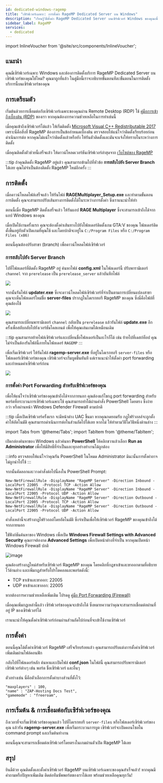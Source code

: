 ```yaml
---
id: dedicated-windows-ragemp
title: "เซิร์ฟเวอร์เฉพาะ: การตั้งค่า RageMP Dedicated Server บน Windows"
description: "เรียนรู้วิธีตั้งค่า RageMP Dedicated Server บนเซิร์ฟเวอร์ Windows ของคุณเพื่อโฮสต์เซสชัน GTA V แบบมัลติเพลเยอร์ → เริ่มเรียนรู้เลย"
sidebar_label: RageMP
services:
  - dedicated
---
```


import InlineVoucher from '@site/src/components/InlineVoucher';

## แนะนำ

คุณมีเซิร์ฟเวอร์เฉพาะ Windows และต้องการติดตั้งบริการ RageMP Dedicated Server บนเซิร์ฟเวอร์ของคุณใช่ไหม? คุณมาถูกที่แล้ว ในคู่มือนี้เราจะอธิบายขั้นตอนทีละขั้นตอนในการติดตั้งบริการนี้บนเซิร์ฟเวอร์ของคุณ

<InlineVoucher />

## การเตรียมตัว

เริ่มต้นด้วยการเชื่อมต่อกับเซิร์ฟเวอร์เฉพาะของคุณผ่าน Remote Desktop (RDP) ใช้ [คู่มือการเข้าถึงเบื้องต้น (RDP)](vserver-windows-userdp.md) ของเรา หากคุณต้องการความช่วยเหลือในการทำเช่นนี้

เมื่อคุณเข้าถึงเซิร์ฟเวอร์ได้แล้ว ให้เริ่มติดตั้ง [Microsoft Visual C++ Redistributable 2017](https://aka.ms/vs/15/release/VC_redist.x64.exe) เพราะนี่คือสิ่งที่ RageMP ต้องการเป็นข้อกำหนดเบื้องต้น ตรวจสอบให้แน่ใจว่าติดตั้งเรียบร้อยก่อนดำเนินการต่อ หากคุณไม่แน่ใจว่าติดตั้งแล้วหรือยัง ให้รันตัวติดตั้งและมันจะแจ้งให้ทราบในระหว่างการติดตั้ง

เมื่อคุณติดตั้งตัวช่วยนี้เสร็จแล้ว ให้ดาวน์โหลดเวอร์ชันเซิร์ฟเวอร์ล่าสุดจาก [เว็บไซต์ของ RageMP](https://cdn.rage.mp/public/files/RAGEMultiplayer_Setup.exe)

:::tip
ถ้าคุณติดตั้ง RageMP อยู่แล้ว คุณสามารถข้ามไปที่หัวข้อ **การสลับไปยัง Server Branch** ได้เลย คุณไม่จำเป็นต้องติดตั้ง RageMP ใหม่อีกครั้ง
:::

## การติดตั้ง

เมื่อดาวน์โหลดไฟล์เสร็จแล้ว ให้รันไฟล์ **RAGEMultiplayer_Setup.exe** และทำตามขั้นตอนการติดตั้ง คุณจะสามารถปรับเส้นทางการติดตั้งได้ในระหว่างการตั้งค่า ซึ่งเราแนะนำให้ทำ

ตอนนี้เมื่อ RageMP ติดตั้งเสร็จแล้ว ให้รันแอป **RAGE Multiplayer** ซึ่งจะสามารถเข้าถึงได้จากแอป Windows ของคุณ

เมื่อเปิดใช้งานครั้งแรก คุณจะต้องตั้งค่าเส้นทางไปยังโฟลเดอร์ติดตั้งเกม GTA:V ของคุณ โฟลเดอร์ติดตั้งขึ้นอยู่กับตัวเปิดเกมที่คุณใช้ และโดยปกติจะอยู่ใน `C:/Program Files` หรือ `C:/Program Files (x86)`

ตอนนี้คุณต้องปรับสาขา (branch) เพื่อดาวน์โหลดไฟล์เซิร์ฟเวอร์

### การสลับไปยัง Server Branch

ไปที่โฟลเดอร์ที่ติดตั้ง RageMP อยู่ ค้นหาไฟล์ **config.xml** ในโฟลเดอร์นี้ ปรับพารามิเตอร์ `channel` จาก `prerelease` เป็น `prerelease_server` แล้วบันทึกไฟล์

![](https://screensaver01.zap-hosting.com/index.php/s/zbZfQCdnjjqmdbs/preview)

จากนั้นรันไฟล์ **updater.exe** ซึ่งจะดาวน์โหลดไฟล์เซิร์ฟเวอร์ที่จำเป็นตามการเปลี่ยนแปลงสาขา คุณจะเห็นโฟลเดอร์ใหม่ชื่อ **server-files** ปรากฏในไดเรกทอรี RageMP ของคุณ ซึ่งนี่คือไฟล์ที่คุณต้องใช้

![](https://screensaver01.zap-hosting.com/index.php/s/FpK5GdwnHMRRkfD/preview)

คุณสามารถเปลี่ยนพารามิเตอร์ `channel` กลับเป็น `prerelease` แล้วรันไฟล์ **update.exe** อีกครั้งเพื่อสลับกลับไปยังเวอร์ชันไคลเอนต์ เพื่อให้คุณเล่นเกมได้เหมือนเดิม

:::tip
คุณสามารถย้ายไฟล์เซิร์ฟเวอร์และเปลี่ยนชื่อโฟลเดอร์เป็นอะไรก็ได้ เช่น ย้ายไปที่เดสก์ท็อป คุณไม่จำเป็นต้องรันไฟล์นี้ภายในโฟลเดอร์ `RAGEMP`
:::

เพื่อเริ่มเซิร์ฟเวอร์ ให้รันไฟล์ **ragemp-server.exe** ที่อยู่ในไดเรกทอรี `server-files` หรือโฟลเดอร์เซิร์ฟเวอร์ของคุณ เซิร์ฟเวอร์จะเริ่มบูตขึ้นทันที แต่เราแนะนำให้ตั้งค่า port forwarding และกำหนดค่าเซิร์ฟเวอร์ก่อน

![](https://screensaver01.zap-hosting.com/index.php/s/AiJWmSjsjw7bMYX/preview)

### การตั้งค่า Port Forwarding สำหรับเซิร์ฟเวอร์ของคุณ

เพื่อให้แน่ใจว่าเซิร์ฟเวอร์ของคุณเข้าถึงได้จากภายนอก คุณต้องแก้ไขกฎ port forwarding สำหรับพอร์ตที่กระบวนการเซิร์ฟเวอร์เฉพาะใช้ คุณสามารถทำได้ผ่านคำสั่ง PowerShell โดยตรง ซึ่งง่ายกว่า หรือผ่านหน้า Windows Defender Firewall ตามปกติ

:::tip
เมื่อเปิดเซิร์ฟเวอร์ครั้งแรก จะมีหน้าต่าง UAC ขึ้นมา หากคุณกดยอมรับ กฎไฟร์วอลล์จะถูกตั้งค่าให้อัตโนมัติ คุณสามารถดำเนินการต่อในส่วนถัดไปได้เลย หากไม่ ให้ทำตามวิธีใดวิธีหนึ่งด้านล่าง
:::

import Tabs from '@theme/Tabs';
import TabItem from '@theme/TabItem';

<Tabs>
<TabItem value="powershell" label="ผ่าน Powershell" default>

เปิดกล่องค้นหาของ Windows แล้วค้นหา **PowerShell** ให้คลิกขวาแล้วเลือก **Run as Administrator** เพื่อให้มีสิทธิ์ที่จำเป็นและทุกอย่างทำงานได้ถูกต้อง

:::info
ตรวจสอบให้แน่ใจว่าคุณรัน PowerShell ในโหมด Administrator มิฉะนั้นการตั้งค่าอาจไม่ถูกนำไปใช้
:::

จากนั้นคัดลอกและวางคำสั่งต่อไปนี้ลงใน PowerShell Prompt:

```
New-NetFirewallRule -DisplayName "RageMP Server" -Direction Inbound -LocalPort 22005  -Protocol TCP -Action Allow
New-NetFirewallRule -DisplayName "RageMP Server" -Direction Inbound -LocalPort 22005 -Protocol UDP -Action Allow
New-NetFirewallRule -DisplayName "RageMP Server" -Direction Outbound -LocalPort 22005 -Protocol TCP -Action Allow
New-NetFirewallRule -DisplayName "RageMP Server" -Direction Outbound -LocalPort 22005 -Protocol UDP -Action Allow
```

คำสั่งเหล่านี้จะสร้างกฎไฟร์วอลล์โดยอัตโนมัติ ซึ่งจำเป็นเพื่อให้เซิร์ฟเวอร์ RageMP ของคุณเข้าถึงได้จากภายนอก

</TabItem>

<TabItem value="windefender" label="ผ่าน Windows Defender">

ใช้ฟังก์ชันค้นหาของ Windows เพื่อเปิด **Windows Firewall Settings with Advanced Security** คุณอาจต้องกด **Advanced Settings** เพื่อเปิดหน้าต่างที่จำเป็น หากคุณเปิดหน้า Windows Firewall ปกติ

![image](https://github.com/zaphosting/docs/assets/42719082/5fb9f943-7e51-4d8f-9df4-2f5ff60857d3)

คุณต้องสร้างกฎใหม่สำหรับเซิร์ฟเวอร์ RageMP ของคุณ โดยคลิกที่กฎขาเข้าและขาออกตามที่อธิบายไว้ด้านล่าง และเพิ่มกฎสำหรับโปรโตคอลและพอร์ตดังนี้:

- TCP ขาเข้าและขาออก: 22005
- UDP ขาเข้าและขาออก: 22005

หากต้องการความช่วยเหลือเพิ่มเติม โปรดดู [คู่มือ Port Forwarding (Firewall)](vserver-windows-port.md)

</TabItem>
</Tabs>

เมื่อคุณเพิ่มกฎเหล่านี้แล้ว เซิร์ฟเวอร์ของคุณจะเข้าถึงได้ ซึ่งหมายความว่าคุณจะสามารถเชื่อมต่อผ่านที่อยู่ IP ของเซิร์ฟเวอร์ได้

เราแนะนำให้คุณตั้งค่าเซิร์ฟเวอร์ก่อนผ่านส่วนถัดไปก่อนที่จะเข้าใช้งานเซิร์ฟเวอร์

## การตั้งค่า

ตอนนี้คุณได้ตั้งค่าเซิร์ฟเวอร์ RageMP เสร็จเรียบร้อยแล้ว คุณสามารถปรับแต่งการตั้งค่าเซิร์ฟเวอร์เพิ่มเติมผ่านไฟล์คอนฟิก

กลับไปที่โฟลเดอร์หลัก ค้นหาและเปิดไฟล์ **conf.json** ในไฟล์นี้ คุณสามารถปรับพารามิเตอร์เซิร์ฟเวอร์ต่างๆ เช่น พอร์ต ชื่อเซิร์ฟเวอร์ และอื่นๆ

ตัวอย่างเช่น นี่คือตัวเลือกการตั้งค่าบางส่วนที่ตั้งไว้:

```
"maxplayers" : 100,
"name" : "ZAP-Hosting Docs Test",
"gamemode" : "freeroam",
```

## การเริ่มต้น & การเชื่อมต่อกับเซิร์ฟเวอร์ของคุณ

ถึงเวลาที่จะเริ่มเซิร์ฟเวอร์ของคุณแล้ว ไปที่ไดเรกทอรี `server-files` หรือโฟลเดอร์เซิร์ฟเวอร์ของคุณ แล้วรัน **ragemp-server.exe** เพื่อเริ่มกระบวนการบูต เซิร์ฟเวอร์จะเปิดคอนโซลใน command prompt และเริ่มต้นทำงาน

ตอนนี้คุณจะสามารถเชื่อมต่อเซิร์ฟเวอร์โดยตรงในเกมผ่านตัวเปิด RageMP ได้เลย

## สรุป

ยินดีด้วย คุณติดตั้งและตั้งค่าเซิร์ฟเวอร์ RageMP บนเซิร์ฟเวอร์เฉพาะของคุณสำเร็จแล้ว! หากคุณมีคำถามหรือปัญหาเพิ่มเติม ติดต่อทีมซัพพอร์ตของเราได้เลย พร้อมช่วยเหลือคุณทุกวัน!

<InlineVoucher />